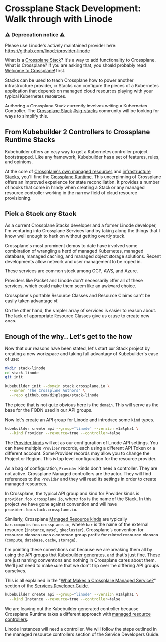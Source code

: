 # Crossplane Stack Development: Walk through with Linode

### ⚠️ Deprecation notice ⚠️
Please use Linode's actively maintained provider here: https://github.com/linode/provider-linode

What is a [Crossplane Stack](https://crossplane.io/docs/v0.3/concepts.html#stacks)?  It's a way to add functionality to Crossplane.
What is Crossplane? If you are asking that, you should probably read [Welcome to Crossplane!](https://crossplane.io/docs/v0.3/) first.

Stacks can be used to teach Crossplane how to power another infrastructure
provider, or Stacks can configure the pieces of a Kubernetes application that
depends on managed cloud resources playing with your typical Kubernetes resources.

Authoring a Crossplane Stack currently involves writing a Kubernetes 
Controller.  The [Crossplane Slack](https://slack.crossplane.io/) [#sig-stacks](https://crossplane.slack.com/messages/CKXQK4P27) community will be looking for ways to simplify this.

## From Kubebuilder 2 Controllers to Crossplane Runtime Stacks

Kubebuilder offers an easy way to get a Kubernetes controller project
bootstrapped.  Like any framework, Kubebuilder has a set of features, rules,
and opinions.

At the core of [Crossplane's own managed resources](https://github.com/crossplane/crossplane/tree/master/apis) and [infrastructure Stacks](https://github.com/crossplaneio?utf8=%E2%9C%93&q=stack-&type=&language=),
you'll find the [Crossplane Runtime](https://github.com/crossplane/crossplane-runtime).  This underpinning of Crossplane offers
an improved experience for state reconciliation.  It provides a number of hooks that
come in handy when creating a Stack or any managed resource controller working
in the narrow field of cloud resource provisioning.

## Pick a Stack any Stack

As a current Crossplane Stacks developer and a former Linode developer,
I'm venturing into Crossplane Services land by taking along
the things that I know well enough to hack on without getting overtly stuck.

Crossplane's most prominent demos to date have involved some combination of
wrangling a herd of managed Kubernetes, managed database, managed caching,
and managed object storage solutions. Recent developments allow network
and user management to be roped in.

These services are common stock among GCP, AWS, and Azure.

Providers like Packet and Linode don't necessarily offer all of these
services, which could make them seem like an awkward choice.

Crossplane's portable Resource Classes and Resource Claims can't be
easily taken advantage of.

On the other hand, the simpler array of services is easier to reason about.
The lack of appropriate Resource Classes give us cause to create new ones.

## Enough of the why.. Let's get to the how

Now that our reasons have been stated, let's start our Stack project by
creating a new workspace and taking full advantage of Kubebuilder's ease of use:

```sh
mkdir stack-linode
cd stack-linode
git init

kubebuilder init --domain stack.crossplane.io \
  --owner "The Crossplane Authors" \
  --repo github.com/displague/stack-linode
```

The piece that is not quite obvious here is the `domain`.  This will serve as the
base for the FQDN used in our API groups.

Now let's create an API group for Linode and introduce some `kind` types.

```sh
kubebuilder create api --group="linode" --version v1alpha1 \
  --kind Provider --resource=true --controller=false
```

The [Provider kinds](https://crossplane.io/docs/v0.3/services-developer-guide.html#provider-kinds) will
act as our configuration of Linode API settings.  You can have multiple `Provider` records, each
using a different API Token or a different account.  Some Provider records may allow you to change
the Project or Region.  This is top level configuration for the resource provider.

As a bag of configuration, `Provider` kinds don't need a controller.  They are not active. Crossplane Managed controllers are the actor.  They will find references to the `Provider` and they will read its settings in order to create managed resources.

In Crossplane, the typical API group and kind for Provider kinds is `provider.foo.crossplane.io`, where `foo` is the name of the Stack. In this project we have gone against convention and will have `provider.foo.stack.crossplane.io`.  

Similarly, Crossplane [Managed Resource kinds](https://crossplane.io/docs/v0.3/services-developer-guide.html#managed-resource-kinds) are typically `bar.compute.foo.crossplane.io`, where `bar` is the name of the external resource (`instance`, `mysql`, `gkecluster`).  Crossplane's convention for resource classes uses a common group prefix for related resource classes (`compute`, `database`, `cache`, `storage`).

I'm pointing these conventions out because we are breaking them all by using the API groups that Kubebuilder generates, and that's just fine.  These are just naming conventions and nothing in Crossplane cares about them.  We'll just need to make sure that we don't trip over the differing API groups ourselves.

This is all explained in the "[What Makes a Crossplane Managed Service?](https://crossplane.io/docs/v0.3/services-developer-guide.html#what-makes-a-crossplane-managed-service)" section of the [Services Developer Guide](https://crossplane.io/docs/v0.3/services-developer-guide.html).

```sh
kubebuilder create api --group="linode" --version v1alpha1 \
  --kind Instance --resource=true --controller=false
```

We are leaving out the Kubebuilder generated controller because Crossplane Runtime
takes a different approach with [managed resource controllers](https://crossplane.io/docs/v0.3/services-developer-guide.html#managed-resource-controllers).

Linode Instances will need a controller. We will follow the steps outlined in the
 managed resource controllers section of the Service Developers Guide.

